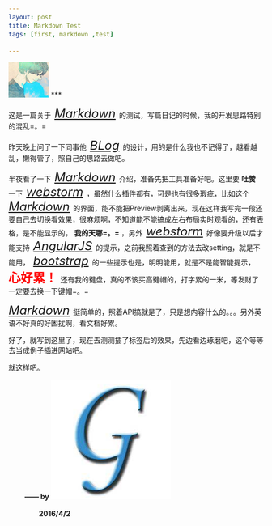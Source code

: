 ```yaml
---
layout: post
title: Markdown Test
tags: [first, markdown ,test]

---
```


<img src="img/iconimg/maybe.jpg" width="80" height="70"/> 
***

这是一篇关于<font color=#FF4500 size=5> [*Markdown*][] </font>的测试，写篇日记的时候，我的开发思路特别的混乱=。=

昨天晚上问了一下同事他<font color=#FF4500 size=5> [*BLog*][] </font>的设计，用的是什么我也不记得了，越看越乱，懒得管了，照自己的思路去做吧。

半夜看了一下<font color=#FF4500 size=5> [*Markdown*][] </font>介绍，准备先把工具准备好吧。这里要 **吐赞** 一下<font color=#FF4500 size=5> [*webstorm*][] </font>，虽然什么插件都有，可是也有很多瑕疵，比如这个<font color=#FF4500 size=5> [*Markdown*][] </font>的界面，能不能把Preview剥离出来，现在这样我写完一段还要自己去切换看效果，很麻烦啊，不知道能不能搞成左右布局实时观看的，还有表格，是不能显示的， **我的天哪=。=** ，另外<font color=#FF4500 size=5> [*webstorm*][] </font>好像要升级以后才能支持<font color=#FF4500 size=5> [*AngularJS*][] </font>的提示，之前我照着查到的方法去改setting，就是不能用，<font color=#FF4500 size=5> [*bootstrap*][] </font>的一些提示也是，明明能用，就是不是能智能提示，<font color=red size=5> **心好累！** </font>还有我的键盘，真的不该买高键帽的，打字累的一米，等发财了一定要去换一下键帽=。=

<font color=#FF4500 size=5> [*Markdown*][] </font>挺简单的，照着API搞就是了，只是想内容什么的。。。另外英语不好真的好困扰啊，看文档好累。
 
好了，就写到这里了，现在去测测插了标签后的效果，先边看边琢磨吧，这个等等去当成例子插进网站吧。

就这样吧。

　　    **—— by** [![mylogo][]](http://weibo.com/5361280715/profile?topnav=1&wvr=6&is_all=1)

　　　　 **2016/4/2**

[*Markdown*]: http://sspai.com/25137 "Markdown地址"
[*BLog*]: http://macdfree.github.io/ "BLog地址"
[*webstorm*]: http://www.jetbrains.com/webstorm/ "webstorm下载地址"
[*AngularJS*]: http://docs.angularjs.cn/api "AngularJS文档地址"
[*bootstrap*]: http://www.bootcss.com/ "bootstrap中文API"
[mylogo]: img/iconimg/logo.png  "欢迎关注我的微博"


